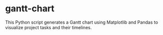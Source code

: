 # gantt-chart
This Python script generates a Gantt chart using Matplotlib and Pandas to visualize project tasks and their timelines.
